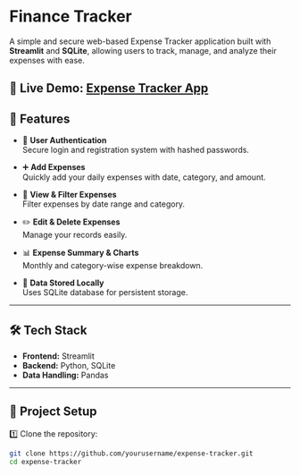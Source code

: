# Finance Tracker

A simple and secure web-based Expense Tracker application built with **Streamlit** and **SQLite**, allowing users to track, manage, and analyze their expenses with ease.

🔗 **Live Demo:** [Expense Tracker App](https://finance-tracker-pranaytalari.streamlit.app/)
---

## 🚀 Features

- 🔐 **User Authentication**  
  Secure login and registration system with hashed passwords.

- ➕ **Add Expenses**  
  Quickly add your daily expenses with date, category, and amount.

- 🔎 **View & Filter Expenses**  
  Filter expenses by date range and category.

- ✏️ **Edit & Delete Expenses**  
  Manage your records easily.

- 📊 **Expense Summary & Charts**  
  Monthly and category-wise expense breakdown.

- 💾 **Data Stored Locally**  
  Uses SQLite database for persistent storage.

---

## 🛠 Tech Stack

- **Frontend:** Streamlit
- **Backend:** Python, SQLite
- **Data Handling:** Pandas

---

## 📂 Project Setup

1️⃣ Clone the repository:

```bash
git clone https://github.com/yourusername/expense-tracker.git
cd expense-tracker


